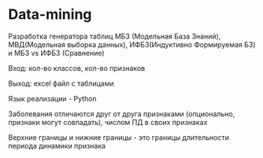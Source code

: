 # Data-mining
Разработка генератора таблиц МБЗ (Модельная База Знаний), МВД(Модельная выборка данных), ИФБЗ(Индуктивно Формируемая БЗ) и МБЗ vs ИФБЗ (Сравнение)

Вход: кол-во классов, кол-во признаков

Выход: excel файл с таблицами

Язык реализации - Python

Заболевания отличаются друг от друга признаками (опционально, признаки могут совпадать), числом ПД в своих признаках

Верхние границы и нижние границы - это границы длительности периода динамики признака



